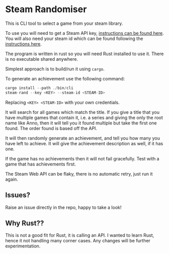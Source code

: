 # Steam Randomiser

This is CLI tool to select a game from your steam library.

To use you will need to get a Steam API key, [instructions can be found here](https://steamcommunity.com/dev).
You will also need your steam id which can be found following the [instructions here](https://help.steampowered.com/en/faqs/view/2816-BE67-5B69-0FEC).

The program is written in rust so you will need Rust installed to use it. There is no executable shared anywhere.

Simplest approach is to build/run it using `cargo`.

To generate an achievement use the following command:

```rust
cargo install --path ./bin/cli
steam-rand --key <KEY> --steam-id <STEAM-ID>
```

Replacing `<KEY> <STEAM-ID>` with your own credentials.

It will search for all games which match the title. 
If you give a title that you have multiple games that contain it, i.e. a series and giving the only the root name like Anno, then it will tell you it found multiple but take the first one found.
The order found is based off the API.

It will then randomly generate an achievement, and tell you how many you have left to achieve. 
It will give the achievement description as well, if it has one.

If the game has no achievements then it will not fail gracefully. Test with a game that has achievements first.

The Steam Web API can be flaky, there is no automatic retry, just run it again.

## Issues?

Raise an issue directly in the repo, happy to take a look! 

## Why Rust??

This is not a good fit for Rust, it is calling an API. I wanted to learn Rust, hence it not handling many corner cases. Any changes will be further experimentation.
